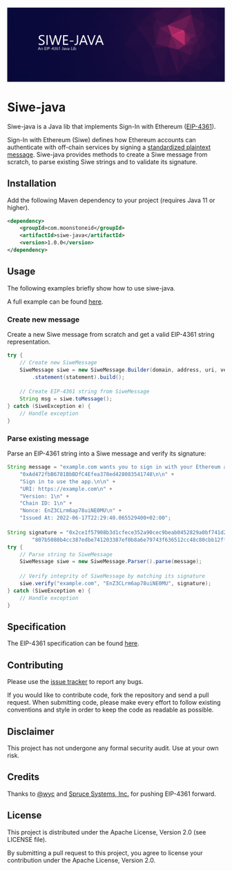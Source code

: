 ![siwe-java Logo](header.png "siwe-java Logo")
# Siwe-java

Siwe-java is a Java lib that implements Sign-In with Ethereum ([EIP-4361](https://eips.ethereum.org/EIPS/eip-4361)).

Sign-In with Ethereum (Siwe) defines how Ethereum accounts can authenticate with off-chain services by signing a
[standardized plaintext message](https://eips.ethereum.org/EIPS/eip-4361#example-message-to-be-signed).
Siwe-java provides methods to create a Siwe message from scratch, to parse existing Siwe strings and to validate its 
signature.

## Installation
Add the following Maven dependency to your project (requires Java 11 or higher).
```xml
<dependency>
    <groupId>com.moonstoneid</groupId>
    <artifactId>siwe-java</artifactId>
    <version>1.0.0</version>
</dependency>
```

## Usage
The following examples briefly show how to use siwe-java.

A full example can be found [here](example/src/main/java/com/moonstoneid/siwe/Example.java).

### Create new message
Create a new Siwe message from scratch and get a valid EIP-4361 string representation.
```java
try {
    // Create new SiweMessage
    SiweMessage siwe = new SiweMessage.Builder(domain, address, uri, version, chainId, nonce, issuedAt)
        .statement(statement).build();
    
    // Create EIP-4361 string from SiweMessage
    String msg = siwe.toMessage();     
} catch (SiweException e) {
    // Handle exception
}
 ```
### Parse existing message
Parse an EIP-4361 string into a Siwe message and verify its signature:
```java
String message = "example.com wants you to sign in with your Ethereum account:\n" +
    "0xAd472fbB6781BbBDfC4Efea378ed428083541748\n\n" +
    "Sign in to use the app.\n\n" +
    "URI: https://example.com\n" +
    "Version: 1\n" +
    "Chain ID: 1\n" +
    "Nonce: EnZ3CLrm6ap78uiNE0MU\n" +
    "Issued At: 2022-06-17T22:29:40.065529400+02:00";

String signature = "0x2ce1f57908b3d1cfece352a90cec9beab0452829a0bf741d26016d60676d63" +
        "807b5080b4cc387edbe741203387ef0b8a6e79743f636512cc48c80cbb12ffa8261b";
try {
    // Parse string to SiweMessage
    SiweMessage siwe = new SiweMessage.Parser().parse(message);

    // Verify integrity of SiweMessage by matching its signature
    siwe.verify("example.com", "EnZ3CLrm6ap78uiNE0MU", signature);
} catch (SiweException e) {
    // Handle exception
}
 ```

## Specification
The EIP-4361 specification can be found [here](https://eips.ethereum.org/EIPS/eip-4361).

## Contributing
Please use the [issue tracker](https://github.com/moonstoneid/siwe-java/issues) to report any bugs.

If you would like to contribute code, fork the repository and send a pull request. When submitting code, please make 
every effort to follow existing conventions and style in order to keep the code as readable as possible.

## Disclaimer 
This project has not undergone any formal security audit. Use at your own risk.

## Credits
Thanks to [@wyc](https://github.com/wyc) and [Spruce Systems, Inc.](https://github.com/spruceid) for pushing EIP-4361
forward.

## License
This project is distributed under the Apache License, Version 2.0 (see LICENSE file).

By submitting a pull request to this project, you agree to license your contribution under the Apache License, 
Version 2.0.